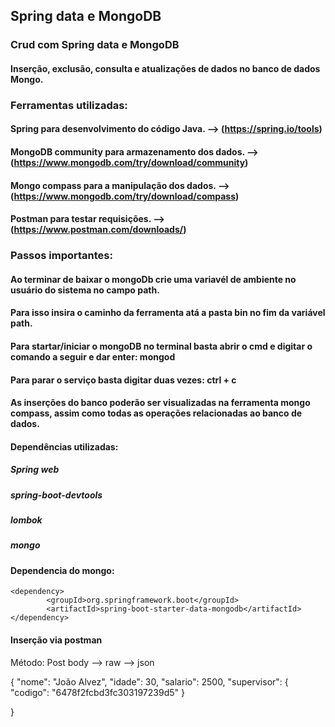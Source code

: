## Spring data e MongoDB

### Crud com Spring data e MongoDB
#### Inserção, exclusão, consulta e atualizações de dados no banco de dados Mongo.

### Ferramentas utilizadas:

#### Spring  para desenvolvimento do código Java.    --> (https://spring.io/tools)
#### MongoDB community para armazenamento dos dados. --> (https://www.mongodb.com/try/download/community)
#### Mongo compass para a manipulação dos dados.     --> (https://www.mongodb.com/try/download/compass)
#### Postman para testar requisições.                --> (https://www.postman.com/downloads/)

### Passos importantes:

#### Ao terminar de baixar o mongoDb crie uma variavél de ambiente no usuário do sistema no campo path. 
#### Para isso insira o caminho da ferramenta atá a pasta bin no fim da variável path.

#### Para startar/iniciar o mongoDB no terminal basta abrir o cmd e digitar o comando a seguir e dar enter: mongod
#### Para parar o serviço basta digitar duas vezes: ctrl + c

#### As inserções do banco poderão ser visualizadas na ferramenta mongo compass, assim como todas as operações relacionadas ao banco de dados.

#### Dependências utilizadas:

##### Spring web
##### spring-boot-devtools
##### lombok
##### mongo

#### Dependencia do mongo:

    <dependency>
			<groupId>org.springframework.boot</groupId>
			<artifactId>spring-boot-starter-data-mongodb</artifactId>
	</dependency>


#### Inserção via postman

Método: Post
body --> raw --> json

{
    "nome": "João Alvez",
    "idade": 30,
    "salario": 2500,
    "supervisor": {
        "codigo": "6478f2fcbd3fc303197239d5"
    }
   
}
